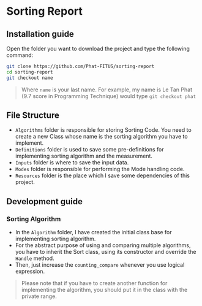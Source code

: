 # Sorting Report

## Installation guide

Open the folder you want to download the project and type the following command:

``` bash
git clone https://github.com/Phat-FITUS/sorting-report
cd sorting-report
git checkout name
```

>Where `name` is your last name. For example, my name is Le Tan Phat (9.7 score in Programming Technique) would type `git checkout phat`

## File Structure

- `Algorithms` folder is responsible for storing Sorting Code. You need to create a new Class whose name is the sorting algorithm you have to implement.
- `Definitions` folder is used to save some pre-definitions for implementing sorting algorithm and the measurement.
- `Inputs` folder is where to save the input data.
- `Modes` folder is responsible for performing the Mode handling code.
- `Resources` folder is the place which I save some dependencies of this project.

## Development guide

### Sorting Algorithm

- In the `Algorithm` folder, I have created the initial class base for implementing sorting algorithm.
- For the abstract purpose of using and comparing multiple algorithms, you have to inherit the Sort class, using its constructor and override the `Handle` method.
- Then, just increase the `counting_compare` whenever you use logical expression.

>Please note that if you have to create another function for implementing the algorithm, you should put it in the class with the private range.
